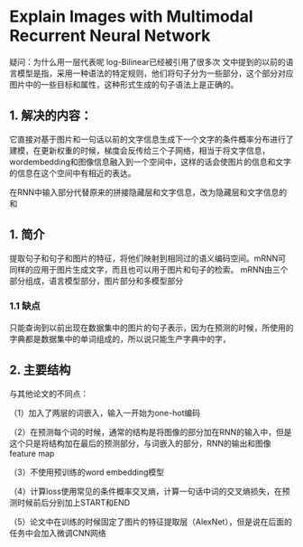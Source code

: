 # Explain Images with Multimodal Recurrent Neural Network
疑问：为什么用一层代表呢
log-Bilinear已经被引用了很多次
文中提到的以前的语言模型是指，采用一种语法的特定规则，他们将句子分为一些部分，这个部分对应图片中的一些目标和属性，这种形式生成的句子语法上是正确的。

## 1. 解决的内容：
它直接对基于图片和一句话以前的文字信息生成下一个文字的条件概率分布进行了建模，在更新权重的时候，梯度会反传给三个子网络，相当于将文字信息，wordembedding和图像信息融入到一个空间中，这样的话会使图片的信息和文字的信息在这个空间中有相近的表达。

在RNN中输入部分代替原来的拼接隐藏层和文字信息，改为隐藏层和文字信息的和


## 1. 简介
提取句子和句子和图片的特征，将他们映射到相同过的语义编码空间。mRNN可同样的应用于图片生成文字，而且也可以用于图片和句子的检索。
mRNN由三个部分组成，语言模型部分，图片部分和多模型部分

### 1.1 缺点
只能查询到以前出现在数据集中的图片的句子表示，因为在预测的时候，所使用的字典都是数据集中的单词组成的，所以说只能生产字典中的字，

## 2. 主要结构
与其他论文的不同点：

（1）加入了两层的词嵌入，输入一开始为one-hot编码

（2）在预测每个词的时候，通常的结构是将图像的部分加在RNN的输入中，但是这个只是将结构加在最后的预测部分，与词嵌入的部分，RNN的输出和图像feature map

（3）不使用预训练的word embedding模型

（4）计算loss使用常见的条件概率交叉熵，计算一句话中词的交叉熵损失，在预测时候前后分别加上START和END

（5）论文中在训练的时候固定了图片的特征提取层（AlexNet），但是说在后面的任务中会加入微调CNN网络



